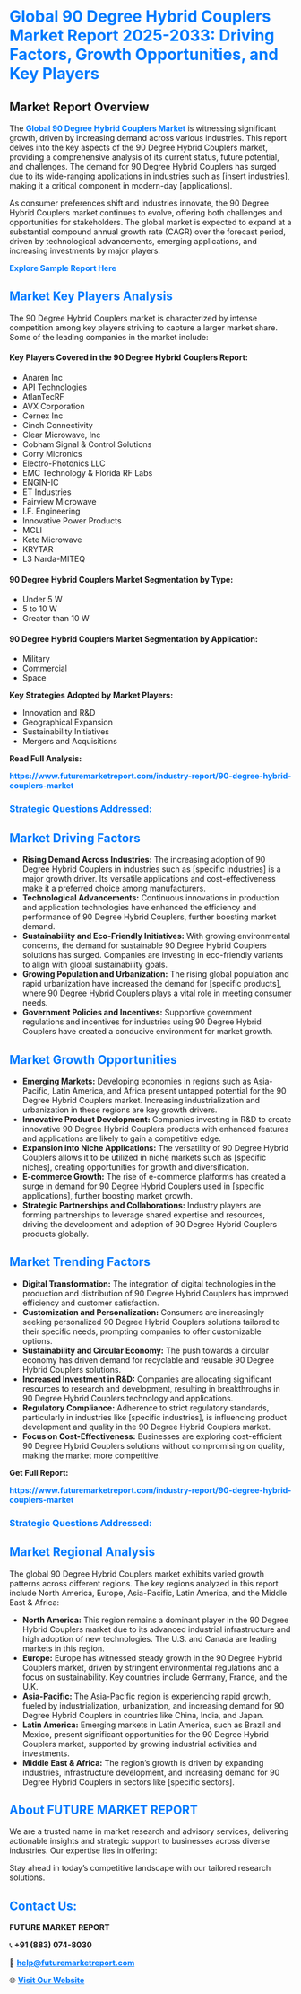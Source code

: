 <h1 style="color: #007BFF;">Global 90 Degree Hybrid Couplers Market Report 2025-2033: Driving Factors, Growth Opportunities, and Key Players</h1>

<section id="overview">
<h2>Market Report Overview</h2>
<p>The <a href="https://www.futuremarketreport.com/industry-report/90-degree-hybrid-couplers-market" style="color: #007BFF; text-decoration: none;"><strong>Global 90 Degree Hybrid Couplers Market</strong></a> is witnessing significant growth, driven by increasing demand across various industries. This report delves into the key aspects of the 90 Degree Hybrid Couplers market, providing a comprehensive analysis of its current status, future potential, and challenges. The demand for 90 Degree Hybrid Couplers has surged due to its wide-ranging applications in industries such as [insert industries], making it a critical component in modern-day [applications].</p>
<p>As consumer preferences shift and industries innovate, the 90 Degree Hybrid Couplers market continues to evolve, offering both challenges and opportunities for stakeholders. The global market is expected to expand at a substantial compound annual growth rate (CAGR) over the forecast period, driven by technological advancements, emerging applications, and increasing investments by major players.</p>
</section>

<section id="overview">
<p><a href="https://www.futuremarketreport.com/request-sample/reportId=47300" style="color: #007BFF; text-decoration: none;"><strong>Explore Sample Report Here</strong></a></p>
</section>

<section id="key-players">
<h2 style="color: #007BFF;">Market Key Players Analysis</h2>
<p>The 90 Degree Hybrid Couplers market is characterized by intense competition among key players striving to capture a larger market share. Some of the leading companies in the market include:</p>
<h4>Key Players Covered in the 90 Degree Hybrid Couplers Report:</h4>
<ul><li>Anaren Inc</li><li>API Technologies</li><li>AtlanTecRF</li><li>AVX Corporation</li><li>Cernex Inc</li><li>Cinch Connectivity</li><li>Clear Microwave, Inc</li><li>Cobham Signal &amp; Control Solutions</li><li>Corry Micronics</li><li>Electro-Photonics LLC</li><li>EMC Technology &amp; Florida RF Labs</li><li>ENGIN-IC</li><li>ET Industries</li><li>Fairview Microwave</li><li>I.F. Engineering</li><li>Innovative Power Products</li><li>MCLI</li><li>Kete Microwave</li><li>KRYTAR</li><li>L3 Narda-MITEQ</li></ul>
<h4>90 Degree Hybrid Couplers Market Segmentation by Type:</h4>
<ul><li>Under 5 W</li><li>5 to 10 W</li><li>Greater than 10 W</li></ul>

<h4>90 Degree Hybrid Couplers Market Segmentation by Application:</h4>
<ul><li>Military</li><li>Commercial</li><li>Space</li></ul>
<p><strong>Key Strategies Adopted by Market Players:</strong></p>
<ul>
<li>Innovation and R&D</li>
<li>Geographical Expansion</li>
<li>Sustainability Initiatives</li>
<li>Mergers and Acquisitions</li>
</ul>
</section>

<section>
<p><strong>Read Full Analysis: </strong></p><a href="https://www.futuremarketreport.com/industry-report/90-degree-hybrid-couplers-market" style="color: #007BFF; text-decoration: none;"><strong>https://www.futuremarketreport.com/industry-report/90-degree-hybrid-couplers-market</strong></a>
<h3 style="color: #007BFF;">Strategic Questions Addressed:</h3>
</section>

<section id="driving-factors">
<h2 style="color: #007BFF;">Market Driving Factors</h2>
<ul>
<li><strong>Rising Demand Across Industries:</strong> The increasing adoption of 90 Degree Hybrid Couplers in industries such as [specific industries] is a major growth driver. Its versatile applications and cost-effectiveness make it a preferred choice among manufacturers.</li>
<li><strong>Technological Advancements:</strong> Continuous innovations in production and application technologies have enhanced the efficiency and performance of 90 Degree Hybrid Couplers, further boosting market demand.</li>
<li><strong>Sustainability and Eco-Friendly Initiatives:</strong> With growing environmental concerns, the demand for sustainable 90 Degree Hybrid Couplers solutions has surged. Companies are investing in eco-friendly variants to align with global sustainability goals.</li>
<li><strong>Growing Population and Urbanization:</strong> The rising global population and rapid urbanization have increased the demand for [specific products], where 90 Degree Hybrid Couplers plays a vital role in meeting consumer needs.</li>
<li><strong>Government Policies and Incentives:</strong> Supportive government regulations and incentives for industries using 90 Degree Hybrid Couplers have created a conducive environment for market growth.</li>
</ul>
</section>

<section id="growth-opportunities">
<h2 style="color: #007BFF;">Market Growth Opportunities</h2>
<ul>
<li><strong>Emerging Markets:</strong> Developing economies in regions such as Asia-Pacific, Latin America, and Africa present untapped potential for the 90 Degree Hybrid Couplers market. Increasing industrialization and urbanization in these regions are key growth drivers.</li>
<li><strong>Innovative Product Development:</strong> Companies investing in R&D to create innovative 90 Degree Hybrid Couplers products with enhanced features and applications are likely to gain a competitive edge.</li>
<li><strong>Expansion into Niche Applications:</strong> The versatility of 90 Degree Hybrid Couplers allows it to be utilized in niche markets such as [specific niches], creating opportunities for growth and diversification.</li>
<li><strong>E-commerce Growth:</strong> The rise of e-commerce platforms has created a surge in demand for 90 Degree Hybrid Couplers used in [specific applications], further boosting market growth.</li>
<li><strong>Strategic Partnerships and Collaborations:</strong> Industry players are forming partnerships to leverage shared expertise and resources, driving the development and adoption of 90 Degree Hybrid Couplers products globally.</li>
</ul>
</section>

<section id="trending-factors">
<h2 style="color: #007BFF;">Market Trending Factors</h2>
<ul>
<li><strong>Digital Transformation:</strong> The integration of digital technologies in the production and distribution of 90 Degree Hybrid Couplers has improved efficiency and customer satisfaction.</li>
<li><strong>Customization and Personalization:</strong> Consumers are increasingly seeking personalized 90 Degree Hybrid Couplers solutions tailored to their specific needs, prompting companies to offer customizable options.</li>
<li><strong>Sustainability and Circular Economy:</strong> The push towards a circular economy has driven demand for recyclable and reusable 90 Degree Hybrid Couplers solutions.</li>
<li><strong>Increased Investment in R&D:</strong> Companies are allocating significant resources to research and development, resulting in breakthroughs in 90 Degree Hybrid Couplers technology and applications.</li>
<li><strong>Regulatory Compliance:</strong> Adherence to strict regulatory standards, particularly in industries like [specific industries], is influencing product development and quality in the 90 Degree Hybrid Couplers market.</li>
<li><strong>Focus on Cost-Effectiveness:</strong> Businesses are exploring cost-efficient 90 Degree Hybrid Couplers solutions without compromising on quality, making the market more competitive.</li>
</ul>
</section>

<section>
<p><strong>Get Full Report: </strong></p><a href="https://www.futuremarketreport.com/industry-report/90-degree-hybrid-couplers-market" style="color: #007BFF; text-decoration: none;"><strong>https://www.futuremarketreport.com/industry-report/90-degree-hybrid-couplers-market</strong></a>
<h3 style="color: #007BFF;">Strategic Questions Addressed:</h3>
</section>


<section id="regional-analysis">
<h2 style="color: #007BFF;">Market Regional Analysis</h2>
<p>The global 90 Degree Hybrid Couplers market exhibits varied growth patterns across different regions. The key regions analyzed in this report include North America, Europe, Asia-Pacific, Latin America, and the Middle East & Africa:</p>
<ul>
<li><strong>North America:</strong> This region remains a dominant player in the 90 Degree Hybrid Couplers market due to its advanced industrial infrastructure and high adoption of new technologies. The U.S. and Canada are leading markets in this region.</li>
<li><strong>Europe:</strong> Europe has witnessed steady growth in the 90 Degree Hybrid Couplers market, driven by stringent environmental regulations and a focus on sustainability. Key countries include Germany, France, and the U.K.</li>
<li><strong>Asia-Pacific:</strong> The Asia-Pacific region is experiencing rapid growth, fueled by industrialization, urbanization, and increasing demand for 90 Degree Hybrid Couplers in countries like China, India, and Japan.</li>
<li><strong>Latin America:</strong> Emerging markets in Latin America, such as Brazil and Mexico, present significant opportunities for the 90 Degree Hybrid Couplers market, supported by growing industrial activities and investments.</li>
<li><strong>Middle East & Africa:</strong> The region’s growth is driven by expanding industries, infrastructure development, and increasing demand for 90 Degree Hybrid Couplers in sectors like [specific sectors].</li>
</ul>
</section>

<footer>
<h2 style="color: #007BFF;">About FUTURE MARKET REPORT</h2>
<p>We are a trusted name in market research and advisory services, delivering actionable insights and strategic support to businesses across diverse industries. Our expertise lies in offering:</p>

<p>Stay ahead in today’s competitive landscape with our tailored research solutions.</p>

<h2 style="color: #007BFF;">Contact Us:</h2>
<p><strong>FUTURE MARKET REPORT</strong></p>
<p>📞 <strong>+91 (883) 074-8030</strong></p>
<p>📧 <strong><a href="mailto:help@futuremarketreport.com" style="color: #007BFF;">help@futuremarketreport.com</a></strong></p>
<p>🌐 <strong><a href="https://www.futuremarketreport.com/" style="color: #007BFF;">Visit Our Website</a></strong></p>
</footer>
